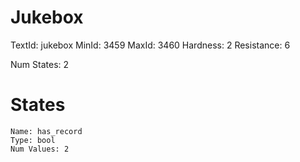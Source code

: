 # Jukebox
TextId: jukebox
MinId: 3459
MaxId: 3460
Hardness: 2
Resistance: 6

Num States: 2
# States
```
Name: has_record
Type: bool
Num Values: 2
```